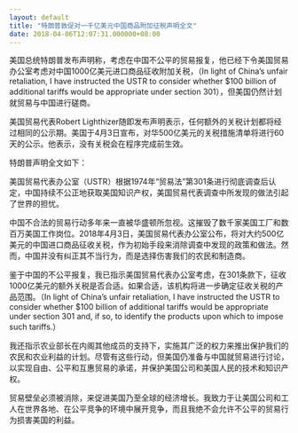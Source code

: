 ```yaml
---
layout: default
title: "特朗普敦促对一千亿美元中国商品附加征税声明全文"
date: 2018-04-06T12:07:31.000000+08:00
---
```


美国总统特朗普发布声明称，考虑在中国不公平的贸易报复，他已经下令美国贸易办公室考虑对中国1000亿美元进口商品征收附加关税，（In light of China’s unfair retaliation, I have instructed the USTR to consider whether $100 billion of additional tariffs would be appropriate under section 301），但美国仍然计划就贸易与中国进行磋商。

美国贸易代表Robert Lighthizer随即发布声明表示，任何额外的关税计划都将经过相同的公示期。美国于4月3日宣布，对华500亿美元的关税措施清单将进行60天的公示。他表示，没有关税会在程序完成前生效。

特朗普声明全文如下：

美国贸易代表办公室（USTR）根据1974年“贸易法”第301条进行彻底调查后认定，中国持续不公正地获取美国知识产权，美国贸易代表调查中所发现的做法引起了世界的担忧。

中国不合法的贸易行动多年来一直被华盛顿所忽视。这摧毁了数千家美国工厂和数百万美国工作岗位。2018年4月3日，美国贸易代表办公室公布，将对大约500亿美元的中国进口商品征收关税，作为初始手段来消除调查中发现的政策和做法。然而，中国并没有纠正其不当行为，而是选择伤害我们的农民和制造商。

鉴于中国的不公平报复，我已指示美国贸易代表办公室考虑，在301条款下，征收1000亿美元的额外关税是否合适。如果合适，该机构将进一步确定征收关税的产品范围。（In light of China’s unfair retaliation, I have instructed the USTR to consider whether $100 billion of additional tariffs would be appropriate under section 301 and, if so, to identify the products upon which to impose such tariffs.）

我还指示农业部长在内阁其他成员的支持下，实施其广泛的权力来推出保护我们的农民和农业利益的计划。尽管有这些行动，但美国仍准备与中国就贸易进行讨论，以实现自由、公平和互惠贸易的承诺，并保护美国公司和美国人民的技术和知识产权。

贸易壁垒必须被消除，来促进美国乃至全球的经济增长。我致力于让美国公司和工人在世界各地、在公平竞争的环境中展开竞争，而且我绝不会允许不公平的贸易行为损害美国的利益。

